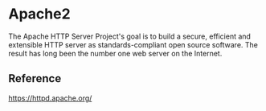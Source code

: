 # Apache2

The Apache HTTP Server Project's goal is to build a secure, efficient and extensible HTTP server as standards-compliant open source software. The result has long been the number one web server on the Internet.

## Reference

https://httpd.apache.org/
